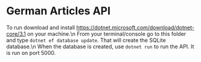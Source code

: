 # German Articles API
To run download and install https://dotnet.microsoft.com/download/dotnet-core/3.1 on your machine.\n
From your terminal/console go to this folder and type `dotnet ef database update`. That will create the
SQLite database.\n
When the database is created, use `dotnet run` to run the API. It is run on port 5000.